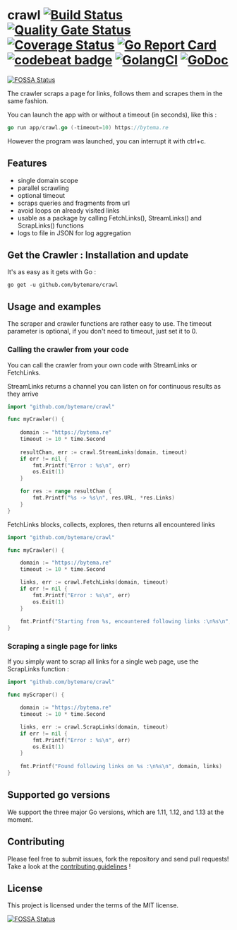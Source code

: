 # crawl [![Build Status](https://travis-ci.com/bytemare/crawl.svg?branch=master)](https://travis-ci.com/bytemare/crawl) [![Quality Gate Status](https://sonarcloud.io/api/project_badges/measure?project=bytemare_crawl&metric=alert_status)](https://sonarcloud.io/dashboard?id=bytemare_crawl) [![Coverage Status](https://coveralls.io/repos/github/bytemare/crawl/badge.svg?branch=master)](https://coveralls.io/github/bytemare/crawl?branch=master) [![Go Report Card](https://goreportcard.com/badge/github.com/bytemare/crawl)](https://goreportcard.com/report/github.com/bytemare/crawl) [![codebeat badge](https://codebeat.co/badges/db89a587-9d35-49ef-96b1-d62b9cd1775b)](https://codebeat.co/projects/github-com-bytemare-crawl-dev) [![GolangCI](https://golangci.com/badges/github.com/bytemare/crawl.svg)](https://golangci.com/r/github.com/bytemare/crawl) [![GoDoc](https://godoc.org/github.com/bytemare/crawl?status.svg)](https://godoc.org/github.com/bytemare/crawl)[![FOSSA Status](https://app.fossa.io/api/projects/git%2Bgithub.com%2Fbytemare%2Fcrawl.svg?type=shield)](https://app.fossa.io/projects/git%2Bgithub.com%2Fbytemare%2Fcrawl?ref=badge_shield)


The crawler scraps a page for links, follows them and scrapes them in the same fashion.

You can launch the app with or without a timeout (in seconds), like this :

```go
go run app/crawl.go (-timeout=10) https://bytema.re
```

However the program was launched, you can interrupt it with ctrl+c.

## Features

* single domain scope
* parallel scrawling
* optional timeout
* scraps queries and fragments from url
* avoid loops on already visited links
* usable as a package by calling FetchLinks(), StreamLinks() and ScrapLinks() functions
* logs to file in JSON for log aggregation

## Get the Crawler : Installation and update

It's as easy as it gets with Go :

```shell script
go get -u github.com/bytemare/crawl
```

## Usage and examples

The scraper and crawler functions are rather easy to use. The timeout parameter is optional, if you don't need to timeout,
just set it to 0.

### Calling the crawler from your code

You can call the crawler from your own code with StreamLinks or FetchLinks.

StreamLinks returns a channel you can listen on for continuous results as they arrive

```go
import "github.com/bytemare/crawl"

func myCrawler() {
	
	domain := "https://bytema.re"
	timeout := 10 * time.Second
	
	resultChan, err := crawl.StreamLinks(domain, timeout)
	if err != nil {
		fmt.Printf("Error : %s\n", err)
		os.Exit(1)
	}

	for res := range resultChan {
		fmt.Printf("%s -> %s\n", res.URL, *res.Links)
	}
}
```

FetchLinks blocks, collects, explores, then returns all encountered links

```go
import "github.com/bytemare/crawl"

func myCrawler() {

	domain := "https://bytema.re"
	timeout := 10 * time.Second

	links, err := crawl.FetchLinks(domain, timeout)
	if err != nil {
		fmt.Printf("Error : %s\n", err)
		os.Exit(1)
	}
	
	fmt.Printf("Starting from %s, encountered following links :\n%s\n", domain, links)
}
```

### Scraping a single page for links

If you simply want to scrap all links for a single web page, use the ScrapLinks function :

```go
import "github.com/bytemare/crawl"

func myScraper() {

	domain := "https://bytema.re"
	timeout := 10 * time.Second

	links, err := crawl.ScrapLinks(domain, timeout)
	if err != nil {
		fmt.Printf("Error : %s\n", err)
		os.Exit(1)
	}
	
	fmt.Printf("Found following links on %s :\n%s\n", domain, links)
}
```

## Supported go versions

We support the three major Go versions, which are 1.11, 1.12, and 1.13 at the moment.

## Contributing

Please feel free to submit issues, fork the repository and send pull requests!
Take a look at the [contributing guidelines](https://github.com/bytemare/crawl/blob/master/contributing.md) !

## License

This project is licensed under the terms of the MIT license.

[![FOSSA Status](https://app.fossa.io/api/projects/git%2Bgithub.com%2Fbytemare%2Fcrawl.svg?type=large)](https://app.fossa.io/projects/git%2Bgithub.com%2Fbytemare%2Fcrawl?ref=badge_large)
